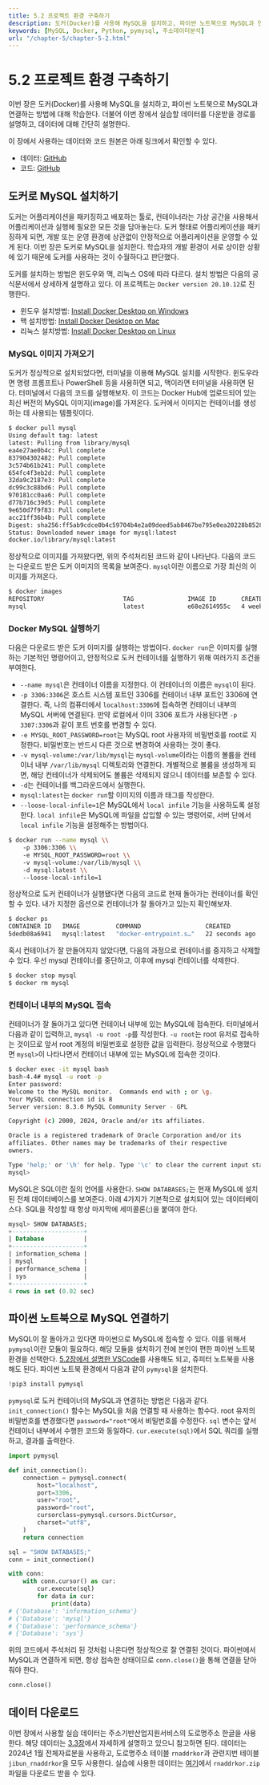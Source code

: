 ```yaml
---
title: 5.2 프로젝트 환경 구축하기
description: 도커(Docker)를 사용해 MySQL을 설치하고, 파이썬 노트북으로 MySQL과 연결하는 방법에 대해 학습한다.
keywords: [MySQL, Docker, Python, pymysql, 주소데이터분석]
url: "/chapter-5/chapter-5-2.html"
---
```


# 5.2 프로젝트 환경 구축하기

이번 장은 도커(Docker)를 사용해 MySQL을 설치하고, 파이썬 노트북으로 MySQL과 연결하는 방법에 대해 학습한다. 더불어 이번 장에서 실습할 데이터를 다운받을 경로를 설명하고, 데이터에 대해 간단히 설명한다.

이 장에서 사용하는 데이터와 코드 원본은 아래 링크에서 확인할 수 있다.

- 데이터: [GitHub](https://github.com/hike-lab/address-data-guide/tree/main/chapter-5/data)
- 코드: [GitHub](https://github.com/hike-lab/address-data-guide/blob/main/chapter-5/5_%ED%8C%8C%EC%9D%B4%EC%8D%AC%EA%B3%BC_MySQL%EB%A1%9C_%EA%B5%AC%EC%B6%95%ED%95%98%EB%8A%94_%EC%A3%BC%EC%86%8C_%EB%8D%B0%EC%9D%B4%ED%84%B0%EB%B2%A0%EC%9D%B4%EC%8A%A4.ipynb)

## 도커로 MySQL 설치하기

도커는 어플리케이션을 패키징하고 배포하는 툴로, 컨테이너라는 가상 공간을 사용해서 어플리케이션과 실행헤 필요한 모든 것을 담아놓는다. 도커 형태로 어플리케이션을 패키징하게 되면, 개발 또는 운영 환경에 상관없이 안정적으로 어플리케이션을 운영할 수 있게 된다. 이번 장은 도커로 MySQL을 설치한다. 학습자의 개발 환경이 서로 상이한 상황에 있기 때문에 도커를 사용하는 것이 수월하다고 판단했다.

도커를 설치하는 방법은 윈도우와 맥, 리눅스 OS에 따라 다르다. 설치 방법은 다음의 공식문서에서 상세하게 설명하고 있다. 이 프로젝트는 `Docker version 20.10.12`로 진행한다.

- 윈도우 설치방법: [Install Docker Desktop on Windows](https://docs.docker.com/desktop/install/windows-install/)
- 맥 설치방법: [Install Docker Desktop on Mac](https://docs.docker.com/desktop/install/mac-install/)
- 리눅스 설치방법: [Install Docker Desktop on Linux](https://docs.docker.com/desktop/install/linux-install/)

### MySQL 이미지 가져오기

도커가 정상적으로 설치되었다면, 터미널을 이용해 MySQL 설치를 시작한다. 윈도우라면 명령 프롬프트나 PowerShell 등을 사용하면 되고, 맥이라면 터미널을 사용하면 된다. 터미널에서 다음의 코드를 실행해보자. 이 코드는 Docker Hub에 업로드되어 있는 최신 버전의 MySQL 이미지(image)를 가져온다. 도커에서 이미지는 컨테이너를 생성하는 데 사용되는 템플릿이다.

```bash
$ docker pull mysql
Using default tag: latest
latest: Pulling from library/mysql
ea4e27ae0b4c: Pull complete
837904302482: Pull complete
3c574b61b241: Pull complete
654fc4f3eb2d: Pull complete
32da9c2187e3: Pull complete
dc99c3c88bd6: Pull complete
970181cc0aa6: Pull complete
d77b716c39d5: Pull complete
9e650d7f9f83: Pull complete
acc21ff36b4b: Pull complete
Digest: sha256:ff5ab9cdce0b4c59704b4e2a09deed5ab8467be795e0ea20228b8528f53fcf82
Status: Downloaded newer image for mysql:latest
docker.io/library/mysql:latest
```

정상적으로 이미지를 가져왔다면, 위의 주석처리된 코드와 같이 나타난다. 다음의 코드는 다운로드 받은 도커 이미지의 목록을 보여준다. `mysql`이란 이름으로 가장 최신의 이미지를 가져온다.

```bash
$ docker images
REPOSITORY                      TAG               IMAGE ID       CREATED         SIZE
mysql                           latest            e68e2614955c   4 weeks ago     638MB
```

### Docker MySQL 실행하기

다음은 다운로드 받은 도커 이미지를 실행하는 방법이다. `docker run`은 이미지를 실행하는 기본적인 명령어이고, 안정적으로 도커 컨테이너를 실행하기 위해 여러가지 조건을 부여한다.

- `--name mysql`은 컨테이너 이름을 지정한다. 이 컨테이너의 이름은 `mysql`이 된다.
- `-p 3306:3306`은 호스트 시스템 포트인 3306를 컨테이너 내부 포트인 3306에 연결한다. 즉, 나의 컴퓨터에서 `localhost:3306`에 접속하면 컨테이너 내부의 MySQL 서버에 연결된다. 만약 로컬에서 이미 3306 포트가 사용된다면 `-p 3307:3306`과 같이 포트 번호를 변경할 수 있다.
- `-e MYSQL_ROOT_PASSWORD=root`는 MySQL root 사용자의 비밀번호를 root로 지정한다. 비밀번호는 반드시 다른 것으로 변경하여 사용하는 것이 좋다.
- `-v mysql-volume:/var/lib/mysql`는 `mysql-volume`이라는 이름의 볼륨을 컨테이너 내부 `/var/lib/mysql` 디렉토리와 연결한다. 개별적으로 볼륨을 생성하게 되면, 해당 컨테이너가 삭제되어도 볼륨은 삭제되지 않으니 데이터를 보존할 수 있다.
- `-d`는 컨테이너를 백그라운드에서 실행한다.
- `mysql:latest`는 `docker run`할 이미지의 이름과 태그를 작성한다.
- `--loose-local-infile=1`은 MySQL에서 `local infile` 기능을 사용하도록 설정한다. `local infile`은 MySQL에 파일을 삽입할 수 있는 명령어로, 서버 단에서 `local infile` 기능을 설정해주는 방법이다.

```bash
$ docker run --name mysql \\
    -p 3306:3306 \\
    -e MYSQL_ROOT_PASSWORD=root \\
    -v mysql-volume:/var/lib/mysql \\
    -d mysql:latest \\
    --loose-local-infile=1
```

정상적으로 도커 컨테이너가 실행됐다면 다음의 코드로 현재 돌아가는 컨테이너를 확인할 수 있다. 내가 지정한 옵션으로 컨테이너가 잘 돌아가고 있는지 확인해보자.

```bash
$ docker ps
CONTAINER ID   IMAGE          COMMAND                  CREATED          STATUS          PORTS                               NAMES
5dedb08a6941   mysql:latest   "docker-entrypoint.s…"   22 seconds ago   Up 22 seconds   0.0.0.0:3306->3306/tcp, 33060/tcp   mysql
```

혹시 컨테이너가 잘 만들어지지 않았다면, 다음의 과정으로 컨테이너를 중지하고 삭제할 수 있다. 우선 mysql 컨테이너를 중단하고, 이후에 mysql 컨테이너를 삭제한다.

```bash
$ docker stop mysql
$ docker rm mysql
```

### 컨테이너 내부의 MySQL 접속

컨테이너가 잘 돌아가고 있다면 컨테이너 내부에 있는 MySQL에 접속한다. 터미널에서 다음과 같이 입력하고, `mysql -u root -p`를 작성한다. `-u root`는 root 유저로 접속하는 것이므로 앞서 root 계정의 비밀번호로 설정한 값을 입력한다. 정상적으로 수행했다면 `mysql>`이 나타나면서 컨테이너 내부에 있는 MySQL에 접속한 것이다.

```bash
$ docker exec -it mysql bash
bash-4.4# mysql -u root -p
Enter password:
Welcome to the MySQL monitor.  Commands end with ; or \g.
Your MySQL connection id is 8
Server version: 8.3.0 MySQL Community Server - GPL

Copyright (c) 2000, 2024, Oracle and/or its affiliates.

Oracle is a registered trademark of Oracle Corporation and/or its
affiliates. Other names may be trademarks of their respective
owners.

Type 'help;' or '\h' for help. Type '\c' to clear the current input statement.\
mysql>
```

MySQL은 SQL이란 질의 언어를 사용한다. `SHOW DATABASES;`는 현재 MySQL에 설치된 전체 데이터베이스를 보여준다. 아래 4가지가 기본적으로 설치되어 있는 데이터베이스다. SQL을 작성할 때 항상 마지막에 세미콜론(;)을 붙여야 한다.

```sql
mysql> SHOW DATABASES;
+--------------------+
| Database           |
+--------------------+
| information_schema |
| mysql              |
| performance_schema |
| sys                |
+--------------------+
4 rows in set (0.02 sec)
```

## 파이썬 노트북으로 MySQL 연결하기

MySQL이 잘 돌아가고 있다면 파이썬으로 MySQL에 접속할 수 있다. 이를 위해서 `pymysql`이란 모듈이 필요하다. 해당 모듈을 설치하기 전에 본인이 편한 파이썬 노트북 환경을 선택한다. [5.2장에서 설명한 VSCode](/contents/chapter-5/chapter-5-2.md)를 사용해도 되고, 쥬피터 노트북을 사용해도 된다. 파이썬 노트북 환경에서 다음과 같이 `pymysql`을 설치한다.

```py
!pip3 install pymysql
```

`pymysql`로 도커 컨테이너의 MySQL과 연결하는 방법은 다음과 같다. `init_connection()` 함수는 MySQL을 처음 연결할 때 사용하는 함수다. root 유저의 비밀번호를 변경했다면 `password="root"`에서 비밀번호를 수정한다. `sql` 변수는 앞서 컨테이너 내부에서 수행한 코드와 동일하다. `cur.execute(sql)`에서 SQL 쿼리를 실행하고, 결과를 출력한다.

```py
import pymysql

def init_connection():
    connection = pymysql.connect(
        host="localhost",
        port=3306,
        user="root",
        password="root",
        cursorclass=pymysql.cursors.DictCursor,
        charset="utf8",
    )
    return connection

sql = "SHOW DATABASES;"
conn = init_connection()

with conn:
    with conn.cursor() as cur:
        cur.execute(sql)
        for data in cur:
            print(data)
# {'Database': 'information_schema'}
# {'Database': 'mysql'}
# {'Database': 'performance_schema'}
# {'Database': 'sys'}
```

위의 코드에서 주석처리 된 것처럼 나온다면 정상적으로 잘 연결된 것이다. 파이썬에서 MySQL과 연결하게 되면, 항상 접속한 상태이므로 `conn.close()`을 통해 연결을 닫아줘야 한다.

```py
conn.close()
```

## 데이터 다운로드

이번 장에서 사용할 실습 데이터는 주소기반산업지원서비스의 도로명주소 한글을 사용한다. 해당 데이터는 [3.3장](/contents/chapter-3/chapter-3-3.md)에서 자세하게 설명하고 있으니 참고하면 된다. 데이터는 2024년 1월 전체자료분을 사용하고, 도로명주소 테이블 `rnaddrkor`과 관련지번 테이블 `jibun_rnaddrkor`을 모두 사용한다. 실습에 사용한 데이터는 [여기](https://github.com/hike-lab/address-data-guide/tree/main/chapter-5/data)에서 `rnaddrkor.zip` 파일을 다운로드 받을 수 있다.
